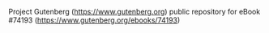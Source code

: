 Project Gutenberg (https://www.gutenberg.org) public repository for
eBook #74193 (https://www.gutenberg.org/ebooks/74193)
